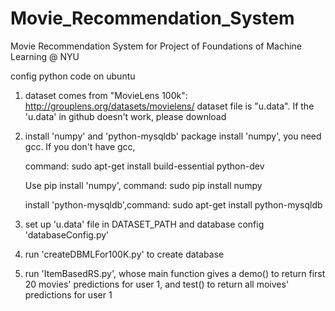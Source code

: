 Movie_Recommendation_System
===========================

Movie Recommendation System for Project of Foundations of Machine Learning @ NYU

config python code on ubuntu

1. dataset comes from "MovieLens 100k": http://grouplens.org/datasets/movielens/
dataset file is "u.data". If the 'u.data' in github doesn't work, please download

2. install 'numpy' and 'python-mysqldb' package
	install 'numpy', you need gcc. If you don't have gcc,

	command: sudo apt-get install build-essential python-dev
	
	Use pip install 'numpy', command: sudo pip install numpy

	install 'python-mysqldb',command: sudo apt-get install python-mysqldb

3. set up 'u.data' file in DATASET_PATH and database config 'databaseConfig.py'

4. run 'createDBMLFor100K.py' to create database 

5. run 'ItemBasedRS.py', whose main function gives a demo() to return first 20 movies' predictions for user 1, and test() to return all moives' predictions for user 1 
